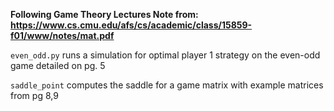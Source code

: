 **Following Game Theory Lectures Note from: https://www.cs.cmu.edu/afs/cs/academic/class/15859-f01/www/notes/mat.pdf**

`even_odd.py` runs a simulation for optimal player 1 strategy on the even-odd game detailed on pg. 5

`saddle_point` computes the saddle for a game matrix with example matrices from pg 8,9
